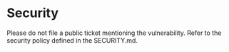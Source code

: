 # Security

Please do not file a public ticket mentioning the vulnerability. Refer to the security policy defined in the SECURITY.md.
